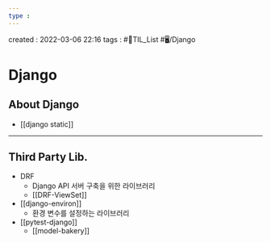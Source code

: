 ```yaml
---
type : 
---
```


created : 2022-03-06 22:16
tags : #📌TIL_List #🖥️/Django 

# Django 
## About Django
- [[django static]]

---
## Third Party Lib.
- DRF
	- Django API 서버 구축을 위한 라이브러리
	- [[DRF-ViewSet]]
- [[django-environ]]
	- 환경 변수를 설정하는 라이브러리
- [[pytest-django]]
	- [[model-bakery]]
